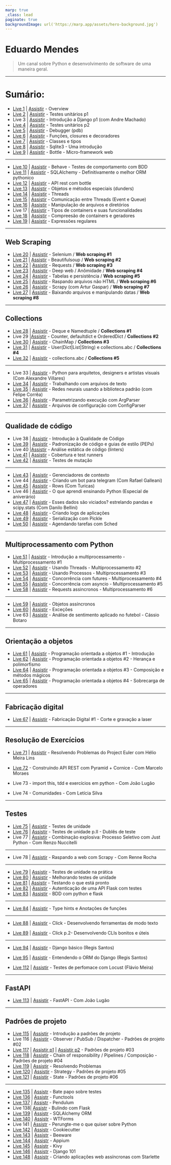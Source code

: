 ```yaml
---
marp: true
_class: lead
paginate: true
backgroundImage: url('https://marp.app/assets/hero-background.jpg')
---
```


# Eduardo Mendes
> Um canal sobre Python e desenvolvimento de software de uma maneira geral.

---
# Sumário:

- [Live 1](./Live01) | [Assistir](https://www.youtube.com/watch?v=5hL9T3jintE) - Overview
- [Live 2](./Live02) | [Assistir](https://www.youtube.com/watch?v=_Z8mUxORh0g&t=2s) - Testes unitários p1
- Live 3 | [Assistir](https://www.youtube.com/watch?v=KZJa8rQecGc) - Introdução a Django p1 (com Andre Machado)
- [Live 4](./Live04) | [Assistir](https://www.youtube.com/watch?v=gQyUxKxUaEw) - Testes unitários p2
- [Live 5](./Live05) | [Assistir](https://www.youtube.com/watch?v=7GnHDfV6KQ8&t=83s) - Debugger (pdb)
- [Live 6](./Live06) | [Assistir](https://www.youtube.com/watch?v=TaZGQXWFsf4) - Funções, closures e decoradores
- [Live 7](./Live07) | [Assistir](https://www.youtube.com/watch?v=UHe49ASt5kg) - Classes e tipos
- [Live 8](./Live08) | [Assistir](https://www.youtube.com/watch?v=2WUo5tD-eIA) - Sqlite3 - Uma introdução
- [Live 9](./Live09) | [Assistir](https://www.youtube.com/watch?v=WZjOOlrbjUA) - Bottle - Micro-framework web
---
- [Live 10](./Live10) | [Assistir](https://www.youtube.com/watch?v=9EvoggLUp1E) - Behave - Testes de comportamento com BDD
- [Live 11](./Live11) | [Assistir](https://www.youtube.com/watch?v=rBIksyGY4_E) - SQLAlchemy - Definitivamente o melhor ORM pythonico
- [Live 12](./Live12) | [Assistir](https://www.youtube.com/watch?v=DJLho_ZdaII) - API rest com bottle
- [Live 13](./Live13) | [Assistir](https://www.youtube.com/watch?v=syctPjStwQU) - Objetos e métodos especiais (dunders)
- [Live 14](./Live14) | [Assistir](https://www.youtube.com/watch?v=rwkIPIHwIYY) - Threads
- [Live 15](./Live15) | [Assistir](https://www.youtube.com/watch?v=8vfU84RKbTQ) - Comunicação entre Threads (Event e Queue)
- [Live 16](./Live16) | [Assistir](https://www.youtube.com/watch?v=8cNpLnH1dsU&t=2060s) - Manipulação de arquivos e diretórios
- Live 17 | [Assistir](https://www.youtube.com/watch?v=cfmV8NUzAhw&t=3382s) - Tipos de containers e suas funcionalidades
- [Live 18](./Live18) | [Assistir](https://www.youtube.com/watch?v=Axbiz2q2iPA&t=3249s) - Compreesão de containers e geradores
- [Live 19](./Live19) | [Assistir](https://www.youtube.com/watch?v=AT17Ht87UKI) - Expressões regulares
---
## Web Scraping

- [Live 20](./Live20) | [Assistir](https://www.youtube.com/watch?v=MlzCElmtrxQ) - Selenium / **Web scraping #1**
- [Live 21](./Live21) | [Assistir](https://www.youtube.com/watch?v=kktO7IOjpgs) - Beautifulsoup / **Web scraping #2**
- [Live 22](./Live22) | [Assistir](https://www.youtube.com/watch?v=geGjMToK5u8) - Requests / **Web scraping #3**
- [Live 23](./Live23) | [Assistir](https://www.youtube.com/watch?v=rKcsV91YIio) - Deep web / Anômidade / **Web scraping #4**
- [Live 24](./Live24) | [Assistir](https://www.youtube.com/watch?v=7KCBFTeIpLI) - Tabelas e persistência / **Web scraping #5**
- [Live 25](./Live25) | [Assistir](https://www.youtube.com/watch?v=Pa4LT83osnY) - Raspando arquivos não HTML / **Web scraping #6**
- [Live 26](./Live26) | [Assistir](https://www.youtube.com/watch?v=rbiKXQSOWIM) - Scrapy (com Artur Gaspar) / **Web scraping #7**
- [Live 27](./Live27) | [Assistir](https://www.youtube.com/watch?v=XuWyfTAC7Qs) - Baixando arquivos e manipulando datas / **Web scraping #8**
---
## Collections

- [Live 28](./Live28) | [Assistir](https://www.youtube.com/watch?v=ubCNqPNIx5Q) - Deque e Namedtuple / **Collections #1**
- Live 29 |[Assistir](https://www.youtube.com/watch?v=3NYHjZwhx-M) - Counter, defaultdict e OrderedDict / **Collections #2**
- [Live 30](./Live30) | [Assistir](https://www.youtube.com/watch?v=TF6oIYAOlag) - ChainMap / **Collections #3**
- [Live 31](./Live31) | [Assistir](https://www.youtube.com/watch?v=gCZyrM-V2pY) - User(Dict|List|String) e collections.abc / **Collections #4**
- [Live 32](./Live32) | [Assistir](https://www.youtube.com/watch?v=YXGrOF1KIKI) - collections.abc / **Collections #5**

---

- Live 33 | [Assistir](https://www.youtube.com/watch?v=lAGWXaDcsKU) - Python para arquitetos, designers e artistas visuais (Com Alexandre Villares)
- [Live 34](./Live34) | [Assistir](https://www.youtube.com/watch?v=sszTUlqAatc) - Trabalhando com arquivos de texto
- [Live 35](./Live35) | [Assistir](https://www.youtube.com/watch?v=GqVQRrE1axw) - Redes neurais usando a biblioteca padrão (com Felipe Corrêa)
- [Live 36](./Live36) | [Assistir](https://www.youtube.com/watch?v=LwxVscJUapk) - Parametrizando execução com ArgParser
- [Live 37](./Live37) | [Assistir](https://www.youtube.com/watch?v=ujs6oYAeQRc) - Arquivos de configuração com ConfigParser
---
## Qualidade de código

- Live 38 | [Assistir](https://www.youtube.com/watch?v=qG-F5tordqc) - Introdução à Qualidade de Código
- [Live 39](./Live39) | [Assistir](https://www.youtube.com/watch?v=bqxXWfCrUXs) - Padronização de código e guias de estilo (PEPs)
- Live 40 |[Assistir](https://www.youtube.com/watch?v=7_eAQ7SeuEg) - Análise estática de código (linters)
- [Live 41](./Live41) | [Assistir](https://www.youtube.com/watch?v=2B6eSQ7qAeQ) - Cobertura e test runners
- [Live 42](./Live42) | [Assistir](https://www.youtube.com/watch?v=wczL0iDtmuw) - Testes de mutação

---

- [Live 43](./Live43) | [Assistir](https://www.youtube.com/watch?v=fR73UVNXb04) - Gerenciadores de contexto
- Live 44 | [Assistir](https://www.youtube.com/watch?v=xljES_-IbLA) - Criando um bot para telegram (Com Rafael Galleani)
- [Live 45](turicas.info/slides/brasil.io/capiconf2018/) | [Assistir](https://www.youtube.com/watch?v=ejLTO_J3DB4) - Rows (Com Turicas)
- Live 46 | [Assistir](https://www.youtube.com/watch?v=PYFwz5_vdbQ) - O que aprendi ensinando Python (Especial de aniverário)
- [Live 47](https://github.com/danilobellini/notebooks/blob/master/2018-04-23_DadosViciados/2018-04-23_LiveDePython.ipynb) | [Assistir](https://www.youtube.com/watch?v=UsNH6rBibwg) - Esses dados são viciados? estrelando pandas e scipy.stats (Com Danilo Bellini)
- [Live 48](./Live48) | [Assistir](https://www.youtube.com/watch?v=tZ2iJ5H99fg) - Criando logs de aplicações
- [Live 49](./Live49) | [Assistir](https://www.youtube.com/watch?v=wuKVLbM2ins) - Serialização com Pickle
- [Live 50](./Live50) | [Assistir](https://www.youtube.com/watch?v=FjJ1bClIa-o) - Agendando tarefas com Sched
---
## Multiprocessamento com Python

- [Live 51](./Live51) | [Assistir](https://www.youtube.com/watch?v=BJuO9nLqV2Y) - Introdução a multiprocessamento - Multiprocessamento #1
- [Live 52](./Live52) | [Assistir](https://www.youtube.com/watch?v=o4Ad8_LjElo) - Usando Threads - Multiprocessamento #2
- [Live 53](./Live53) | [Assistir](https://www.youtube.com/watch?v=ANGM6Tjf9zM) - Usando Processos - Multiprocessamento #3
- [Live 54](./Live54) | [Assistir](https://www.youtube.com/watch?v=9-tg03KSp-s) - Concorrência com futures - Multiprocessamento #4
- [Live 55](./Live55) | [Assistir](https://www.youtube.com/watch?v=uaSuaMoYl4M) - Concorrência com asyncio - Multiprocessamento #5
- [Live 58](./Live58) | [Assistir](https://www.youtube.com/watch?v=UignQVMdNlw&t=1627s) - Requests assincronos - Multiprocessamento #6

---

- [Live 59](./Live59) | [Assistir](https://www.youtube.com/watch?v=GWn2EV5CDNI) - Objetos assíncronos
- [Live 60](./Live60) | [Assistir](https://www.youtube.com/watch?v=sJpNfZqLpoI) - Exceções
- Live 63 | [Assistir](https://www.youtube.com/watch?v=ywbzwTc51y4) - Análise de sentimento aplicado no futebol - Cássio Botaro
---
## Orientação a objetos

- [Live 61](./Live61) | [Assistir](https://www.youtube.com/watch?v=BALM_oJcJL4) - Programação orientada a objetos #1 - Introdução
- [Live 62](./Live62) | [Assistir](https://www.youtube.com/watch?v=xWTNoTtA9V8) - Programação orientada a objetos #2 - Herança e polimorfismo
- [Live 64](./Live64) | [Assistir](https://www.youtube.com/watch?v=MYaXUrmvrho) - Programação orientada a objetos #3 - Composição e métodos mágicos
- [Live 65](./Live65) | [Assistir](https://www.youtube.com/watch?v=XSVvXso_Ukc) - Programação orientada a objetos #4 - Sobrecarga de operadores
---
## Fabricação digital

- [Live 67](./Live67) | [Assistir](https://www.youtube.com/watch?v=Y3APLjreGps) - Fabricação Digital #1 - Corte e gravação a laser
---
## Resolução de Exercícios

- [Live 71](./Live71) | [Assistir](https://www.youtube.com/watch?v=cloqAaQ-6Go) - Resolvendo Problemas do Project Euler com Hélio Meira Lins

- [Live 72](./Live72) - Construíndo API REST com Pyramid + Cornice - Com Marcelo Moraes

- Live 73 - import this, tdd e exercícios em python - Com João Lugão

- Live 74 - Comunidades - Com Letícia Silva
---
## Testes

- [Live 75](./Live75) | [Assistir](https://www.youtube.com/watch?v=Sr9lUR1COpU) - Testes de unidade
- [Live 76](./Live76) | [Assistir](https://www.youtube.com/watch?v=mOrsJwY2038) - Testes de unidade p.II - Dublês de teste
- Live 77 | [Assistir](https://www.youtube.com/watch?v=OGNUq0w3j9E) - Combinação explosiva: Processo Seletivo com Just Python - Com Renzo Nuccitelli

---

- Live 78 | [Assistir](https://youtu.be/5LMG4OCoEn0) - Raspando a web com Scrapy - Com Renne Rocha

---

- [Live 79](./Live79) | [Assistir](https://www.youtube.com/watch?v=atvuOV8QWRE) - Testes de unidade na prática
- [Live 80](./Live80) | [Assistir](https://www.youtube.com/watch?v=HuZ2Keoc9Hs) - Melhorando testes de unidade
- [Live 81](https://github.com/dunossauro/crudzin) | [Assistir](https://www.youtube.com/watch?v=jqDxDsRJtAo) - Testando o que está pronto
- [Live 82](https://github.com/dunossauro/crudzin) | [Assistir](https://www.youtube.com/watch?v=ieGA91ExOH0) - Autenticação de uma API Flask com testes
- [Live 83](https://github.com/dunossauro/crudzin) | [Assistir](https://www.youtube.com/watch?v=aX0P5tsiat4) - BDD com python e flask

---

- [Live 84](./Live84) | [Assistir](https://www.youtube.com/watch?v=yEighFc_bZM) - Type hints e Anotações de funções

---

- [Live 88](./Live88) | [Assistir](https://www.youtube.com/watch?v=_LnM7pSkmkM) - Click - Desenvolvendo ferramentas de modo texto

- [Live 89](./Live89) | [Assistir](https://www.youtube.com/watch?v=AHGDbNaHldA) - Click p.2- Desenvolvendo CLIs bonitos e úteis

---

- [Live 94](./Live94) | [Assistir](https://www.youtube.com/watch?v=YuKdwIhJysU) - Django básico (Regis Santos)

- [Live 95](./Live94) | [Assistir](https://www.youtube.com/watch?v=cyxky2QJlwg) - Entendendo o ORM do Django (Regis Santos)

- [Live 112](./Live112) | [Assistir](https://www.youtube.com/watch?v=bSFjmGakIPU) - Testes de perfomace com Locust (Flávio Meira)
---
## FastAPI

- [Live 113](./Live113) | [Assistir](https://youtu.be/MxlS5_MI_WY) - FastAPI - Com João Lugão
---
## Padrões de projeto

- [Live 115](./Live115) | [Assistir](https://www.youtube.com/watch?v=fG5pYDVm8_M) - Introdução a padrões de projeto
- Live 116 | [Assistir](https://youtu.be/sbCJucr8aJg) - Observer / PubSub / Dispatcher - Padrões de projeto #02
- [Live 117](./Live117) | [Assistir p1](https://youtu.be/WyyKnROg3a4) | [Assistir p2](https://youtu.be/F3rhZMg_vuM) - Padrões de projeto #03
- [Live 118](./Live118) | [Assistir](https://youtu.be/iqVOUAbeGoE) -  Chain of responsibility / Pipelines / Composição - Padrões de projeto #04
- [Live 119](./Live119) | [Assistir](https://youtu.be/48fWEFIfX9U) - Resolvendo Problemas
- [Live 120](./Live120) | [Assistir](https://youtu.be/-UKPFtS4-jI) - Strategy - Padrões de projeto #05
- [Live 121](./Live121) | [Assistir](https://youtu.be/6kNXFCoQBl0) - State - Padrões de projeto #06


---

- [Live 135](./Live135) | [Assistr](https://youtu.be/e9r-6hwchCg) - Bate papo sobre testes
- [Live 136](./Live136) | [Assistr](https://youtu.be/5cJzN0zlR5Q) - Functools
- [Live 137](./Live137) | [Assistr](https://youtu.be/iy3fGZEK8f4) - Pendulum
- Live 138| [Assistr](https://youtu.be/eDTczIpZj-o) - Bulindo com Flask
- [Live 139](./Live139) | [Assistr](https://youtu.be/UgaybOYMKS0) - SQLAlchemy ORM
- [Live 140](./Live140) | [Assistr](https://youtu.be/LU2ZsBk_UhI) - WTForms
- Live 141 | [Assistr](https://youtu.be/s16chBNQURw) - Perungte-me o que quiser sobre Python
- [Live 142](./Live142) | [Assistr](https://youtu.be/iSMTQc1fTdE) - Cookiecutter
- [Live 143](./Live143) | [Assistr](https://youtu.be/sS0UI0yuLYQ) - Beeware
- [Live 144](./Live144) | [Assistr](https://youtu.be/R1vm0RF66C8) - Appium
- [Live 145](./Live145) | [Assistr](https://youtu.be/5ApbLrcUtlE) - Kivy
- [Live 146](./Live146) | [Assistr](https://youtu.be/6a2ID5Ld6is) - Django 101
- [Live 148](./Live148) | [Assistr](https://youtu.be/1yuv5SFR_zg) - Criando aplicações web assíncronas com Starlette
